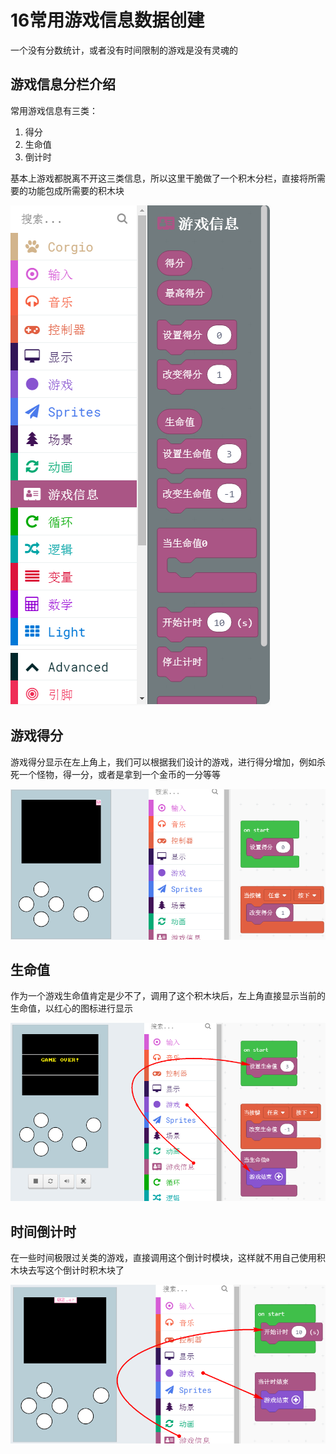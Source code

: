 # 16常用游戏信息数据创建

一个没有分数统计，或者没有时间限制的游戏是没有灵魂的

## 游戏信息分栏介绍

常用游戏信息有三类：

1. 得分
2. 生命值
3. 倒计时

基本上游戏都脱离不开这三类信息，所以这里干脆做了一个积木分栏，直接将所需要的功能包成所需要的积木块

![](./image/c16_01.png)

## 游戏得分

游戏得分显示在左上角上，我们可以根据我们设计的游戏，进行得分增加，例如杀死一个怪物，得一分，或者是拿到一个金币的一分等等

![](./image/c16_02.png)

## 生命值

作为一个游戏生命值肯定是少不了，调用了这个积木块后，左上角直接显示当前的生命值，以红心的图标进行显示

![](./image/c16_03.png)

## 时间倒计时

在一些时间极限过关类的游戏，直接调用这个倒计时模块，这样就不用自己使用积木块去写这个倒计时积木块了

![](./image/c16_04.png)

